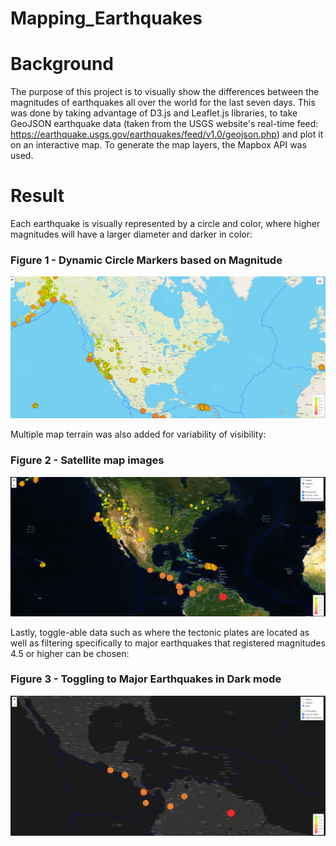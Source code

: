 # Mapping_Earthquakes

# Background
The purpose of this project is to visually show the differences between the magnitudes of earthquakes all over the world for the last seven days.  This was done by taking advantage of D3.js and Leaflet.js libraries, to take GeoJSON earthquake data (taken from the USGS website's real-time feed: https://earthquake.usgs.gov/earthquakes/feed/v1.0/geojson.php) and plot it on an interactive map.  To generate the map layers, the Mapbox API was used.

# Result
Each earthquake is visually represented by a circle and color, where higher magnitudes will have a larger diameter and darker in color:
### Figure 1 - Dynamic Circle Markers based on Magnitude
<img src="images/fig1.png"></img>

Multiple map terrain was also added for variability of visibility:
### Figure 2 - Satellite map images
<img src="images/fig2.png"></img>


Lastly, toggle-able data such as where the tectonic plates are located as well as filtering specifically to major earthquakes that registered magnitudes 4.5 or higher can be chosen:
### Figure 3 - Toggling to Major Earthquakes in Dark mode
<img src="images/fig3.png"></img>
